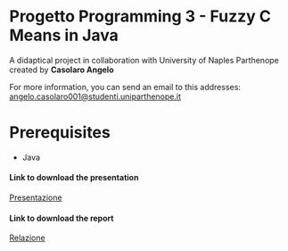 # Progetto Programming 3 - Fuzzy C Means in Java

A didaptical project in collaboration with University of Naples Parthenope created by <b>Casolaro Angelo</b>

For more information, you can send an email to this addresses:
angelo.casolaro001@studenti.uniparthenope.it

# Prerequisites
* Java

<h4>Link to download the presentation</h4>
<a href="https://studentiuniparthenope-my.sharepoint.com/:p:/g/personal/angelo_casolaro001_studenti_uniparthenope_it/ETa1APefftNHotGjHeVOTi0BFsGDiLm6rRFUTjLYagR5UA?e=tfzghH"> Presentazione </a>

<h4>Link to download the report</h4>
<a href="https://studentiuniparthenope-my.sharepoint.com/:b:/g/personal/angelo_casolaro001_studenti_uniparthenope_it/EdOP2oa_SupGrWHyZ9jNWFkB1KTUiUP6a_MX_E-M_0e7Yw?e=K6qPRY"> Relazione </a>
